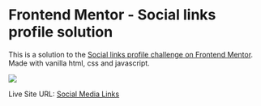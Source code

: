 # Frontend Mentor - Social links profile solution

This is a solution to the [Social links profile challenge on Frontend Mentor](https://www.frontendmentor.io/challenges/social-links-profile-UG32l9m6dQ).
Made with vanilla html, css and javascript.

![](./screenshot.jpg)

Live Site URL: [Social Media Links](https://somber-robot.github.io/social-links-profile/)